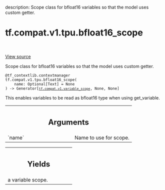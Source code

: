 description: Scope class for bfloat16 variables so that the model uses custom getter.

<div itemscope itemtype="http://developers.google.com/ReferenceObject">
<meta itemprop="name" content="tf.compat.v1.tpu.bfloat16_scope" />
<meta itemprop="path" content="Stable" />
</div>

# tf.compat.v1.tpu.bfloat16_scope

<!-- Insert buttons and diff -->

<table class="tfo-notebook-buttons tfo-api nocontent" align="left">

</table>

<a target="_blank" class="external" href="/code/stable/tensorflow/python/tpu/bfloat16.py">View source</a>



Scope class for bfloat16 variables so that the model uses custom getter.

<pre class="devsite-click-to-copy prettyprint lang-py tfo-signature-link">
<code>@tf_contextlib.contextmanager</code>
<code>tf.compat.v1.tpu.bfloat16_scope(
    name: Optional[Text] = None
) -> Generator[<a href="../../../../tf/compat/v1/variable_scope.md"><code>tf.compat.v1.variable_scope</code></a>, None, None]
</code></pre>



<!-- Placeholder for "Used in" -->

This enables variables to be read as bfloat16 type when using get_variable.

<!-- Tabular view -->
 <table class="responsive fixed orange">
<colgroup><col width="214px"><col></colgroup>
<tr><th colspan="2"><h2 class="add-link">Arguments</h2></th></tr>

<tr>
<td>
`name`
</td>
<td>
Name to use for scope.
</td>
</tr>
</table>



<!-- Tabular view -->
 <table class="responsive fixed orange">
<colgroup><col width="214px"><col></colgroup>
<tr><th colspan="2"><h2 class="add-link">Yields</h2></th></tr>
<tr class="alt">
<td colspan="2">
a variable scope.
</td>
</tr>

</table>

